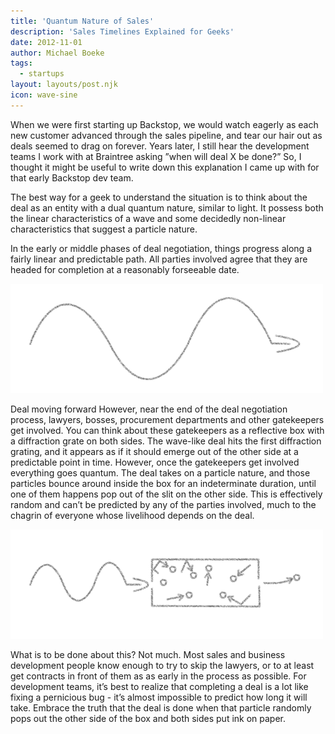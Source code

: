 ```yaml
---
title: 'Quantum Nature of Sales'
description: 'Sales Timelines Explained for Geeks'
date: 2012-11-01
author: Michael Boeke
tags:
  - startups
layout: layouts/post.njk
icon: wave-sine
---
```

When we were first starting up Backstop, we would watch eagerly as each new customer advanced through the sales pipeline, and tear our hair out as deals seemed to drag on forever. Years later, I still hear the development teams I work with at Braintree asking ”when will deal X be done?” So, I thought it might be useful to write down this explanation I came up with for that early Backstop dev team.

The best way for a geek to understand the situation is to think about the deal as an entity with a dual quantum nature, similar to light. It possess both the linear characteristics of a wave and some decidedly non-linear characteristics that suggest a particle nature.

In the early or middle phases of deal negotiation, things progress along a fairly linear and predictable path. All parties involved agree that they are headed for completion at a reasonably forseeable date.

![Deal moving forward as a wave](/img/deal_moving.png)

Deal moving forward
However, near the end of the deal negotiation process, lawyers, bosses, procurement departments and other gatekeepers get involved. You can think about these gatekeepers as a reflective box with a diffraction grate on both sides. The wave-like deal hits the first diffraction grating, and it appears as if it should emerge out of the other side at a predictable point in time. However, once the gatekeepers get involved everything goes quantum. The deal takes on a particle nature, and those particles bounce around inside the box for an indeterminate duration, until one of them happens pop out of the slit on the other side. This is effectively random and can’t be predicted by any of the parties involved, much to the chagrin of everyone whose livelihood depends on the deal.

![Deal going quantum](/img/deal_quantum.png)

What is to be done about this? Not much. Most sales and business development people know enough to try to skip the lawyers, or to at least get contracts in front of them as as early in the process as possible. For development teams, it’s best to realize that completing a deal is a lot like fixing a pernicious bug - it’s almost impossible to predict how long it will take. Embrace the truth that the deal is done when that particle randomly pops out the other side of the box and both sides put ink on paper.